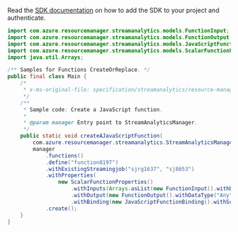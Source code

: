 Read the [SDK documentation](https://github.com/Azure/azure-sdk-for-java/blob/azure-resourcemanager-streamanalytics_1.0.0-beta.2/sdk/streamanalytics/azure-resourcemanager-streamanalytics/README.md) on how to add the SDK to your project and authenticate.

```java
import com.azure.resourcemanager.streamanalytics.models.FunctionInput;
import com.azure.resourcemanager.streamanalytics.models.FunctionOutput;
import com.azure.resourcemanager.streamanalytics.models.JavaScriptFunctionBinding;
import com.azure.resourcemanager.streamanalytics.models.ScalarFunctionProperties;
import java.util.Arrays;

/** Samples for Functions CreateOrReplace. */
public final class Main {
    /*
     * x-ms-original-file: specification/streamanalytics/resource-manager/Microsoft.StreamAnalytics/stable/2020-03-01/examples/Function_Create_JavaScript.json
     */
    /**
     * Sample code: Create a JavaScript function.
     *
     * @param manager Entry point to StreamAnalyticsManager.
     */
    public static void createAJavaScriptFunction(
        com.azure.resourcemanager.streamanalytics.StreamAnalyticsManager manager) {
        manager
            .functions()
            .define("function8197")
            .withExistingStreamingjob("sjrg1637", "sj8653")
            .withProperties(
                new ScalarFunctionProperties()
                    .withInputs(Arrays.asList(new FunctionInput().withDataType("Any")))
                    .withOutput(new FunctionOutput().withDataType("Any"))
                    .withBinding(new JavaScriptFunctionBinding().withScript("function (x, y) { return x + y; }")))
            .create();
    }
}
```
